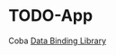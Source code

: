 # TODO-App

Coba  [Data Binding Library](http://developer.android.com/tools/data-binding/guide.html#data_objects)
